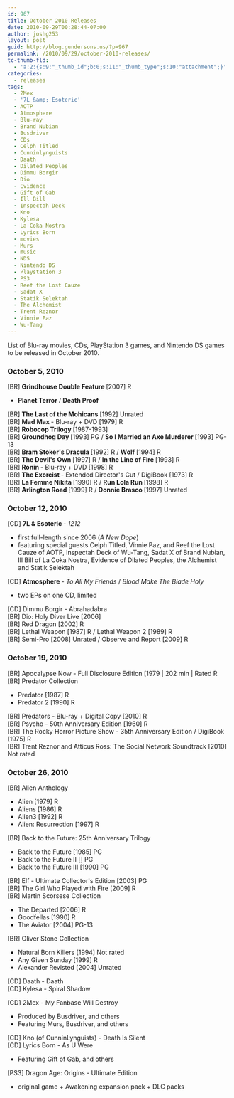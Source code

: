 ```yaml
---
id: 967
title: October 2010 Releases
date: 2010-09-29T00:28:44-07:00
author: joshg253
layout: post
guid: http://blog.gundersons.us/?p=967
permalink: /2010/09/29/october-2010-releases/
tc-thumb-fld:
  - 'a:2:{s:9:"_thumb_id";b:0;s:11:"_thumb_type";s:10:"attachment";}'
categories:
  - releases
tags:
  - 2Mex
  - '7L &amp; Esoteric'
  - AOTP
  - Atmosphere
  - Blu-ray
  - Brand Nubian
  - Busdriver
  - CDs
  - Celph Titled
  - Cunninlynguists
  - Daath
  - Dilated Peoples
  - Dimmu Borgir
  - Dio
  - Evidence
  - Gift of Gab
  - Ill Bill
  - Inspectah Deck
  - Kno
  - Kylesa
  - La Coka Nostra
  - Lyrics Born
  - movies
  - Murs
  - music
  - NDS
  - Nintendo DS
  - Playstation 3
  - PS3
  - Reef the Lost Cauze
  - Sadat X
  - Statik Selektah
  - The Alchemist
  - Trent Reznor
  - Vinnie Paz
  - Wu-Tang
---
```

List of Blu-ray movies, CDs, PlayStation 3 games, and Nintendo DS games to be released in October 2010.

<!--more-->

<h3>October 5, 2010</h3>

[BR] <strong>Grindhouse Double Feature </strong>[2007] R

<ul>
    <li><strong>Planet Terror </strong>/ <strong>Death Proof</strong></li>
</ul>

[BR] <strong>The Last of the Mohicans </strong>[1992] Unrated<br />
    [BR] <strong>Mad Max </strong>- Blu-ray + DVD [1979] R<br />
    [BR] <strong>Robocop Trilogy </strong>[1987-1993] <br />
    [BR] <strong>Groundhog Day </strong>[1993] PG / <strong>So I Married an Axe Murderer </strong>[1993] PG-13<br />
    [BR] <strong>Bram Stoker&#039;s Dracula </strong>[1992] R / <strong>Wolf </strong>[1994] R<br />
    [BR] <strong>The Devil&#039;s Own </strong>[1997] R / <strong>In the Line of Fire </strong>[1993] R<br />
    [BR] <strong>Ronin </strong>- Blu-ray + DVD [1998] R<br />
    [BR] <strong>The Exorcist </strong>- Extended Director&#039;s Cut / DigiBook [1973] R<br />
    [BR] <strong>La Femme Nikita </strong>[1990] R / <strong>Run Lola Run </strong>[1998] R<br />
    [BR] <strong>Arlington Road </strong>[1999] R / <strong>Donnie Brasco </strong>[1997] Unrated

<h3>October 12, 2010</h3>

[CD] <strong>7L &amp; Esoteric </strong>- <em>1212</em>

<ul>
    <li>first full-length since 2006 (<em>A New Dope</em>)</li>
    <li>featuring special guests Celph Titled, Vinnie Paz,&nbsp;and Reef the Lost Cauze of AOTP,&nbsp;Inspectah Deck of Wu-Tang, Sadat X of Brand Nubian, Ill Bill of La Coka Nostra, Evidence of Dilated Peoples, the Alchemist and&nbsp;Statik Selektah</li>
</ul>

[CD] <strong>Atmosphere </strong>- <em>To All My Friends</em> / <em>Blood Make The Blade Holy</em>

<ul>
    <li>two EPs on one CD, limited</li>
</ul>

[CD] Dimmu Borgir - Abrahadabra<br />
    [BR] Dio: Holy Diver Live [2006]<br />
    [BR] Red Dragon [2002] R<br />
    [BR] Lethal Weapon [1987] R / Lethal Weapon 2 [1989] R<br />
    [BR] Semi-Pro [2008] Unrated / Observe and Report [2009] R

<h3>October 19, 2010</h3>

[BR] Apocalypse Now - Full Disclosure Edition [1979 | 202 min | Rated R<br />
    [BR] Predator Collection

<ul>
    <li>Predator [1987] R</li>
    <li>Predator 2 [1990] R</li>
</ul>

[BR] Predators - Blu-ray + Digital Copy [2010] R <br />
    [BR] Psycho - 50th Anniversary Edition [1960] R<br />
    [BR] The Rocky Horror Picture Show - 35th Anniversary Edition / DigiBook [1975] R<br />
    [BR] Trent Reznor and Atticus Ross: The Social Network Soundtrack [2010] Not rated

<h3>October 26, 2010</h3>

[BR] Alien Anthology

<ul>
    <li>Alien [1979] R</li>
    <li>Aliens [1986] R</li>
    <li>Alien3 [1992] R</li>
    <li>Alien: Resurrection [1997] R</li>
</ul>

[BR] Back to the Future: 25th Anniversary Trilogy

<ul>
    <li>Back to the Future [1985] PG</li>
    <li>Back to the Future II [] PG</li>
    <li>Back to the Future III [1990] PG</li>
</ul>

[BR] Elf - Ultimate Collector&#039;s Edition [2003] PG <br />
    [BR] The Girl Who Played with Fire [2009] R<br />
    [BR] Martin Scorsese Collection

<ul>
    <li>The Departed [2006] R</li>
    <li>Goodfellas [1990] R</li>
    <li>The Aviator [2004] PG-13</li>
</ul>

[BR] Oliver Stone Collection

<ul>
    <li>Natural Born Killers [1994] Not rated</li>
    <li>Any Given Sunday [1999] R</li>
    <li>Alexander Revisted [2004] Unrated</li>
</ul>

[CD] Daath - Daath<br />
    [CD] Kylesa - Spiral Shadow

[CD] 2Mex - My Fanbase Will Destroy

<ul>
    <li>Produced by Busdriver, and others</li>
    <li>Featuring Murs, Busdriver, and others</li>
</ul>

[CD] Kno (of CunninLynguists) - Death Is Silent<br />
    [CD] Lyrics Born - As U Were

<ul>
    <li>Featuring Gift of Gab, and others</li>
</ul>

[PS3] Dragon Age: Origins - Ultimate Edition

<ul>
    <li>original game + Awakening expansion pack + DLC packs</li>
</ul>